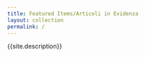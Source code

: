 ```yaml
---
title: Featured Items/Articoli in Evidenza
layout: collection
permalink: /
---
```


{{site.description}}
